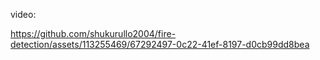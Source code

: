 video:

https://github.com/shukurullo2004/fire-detection/assets/113255469/67292497-0c22-41ef-8197-d0cb99dd8bea

